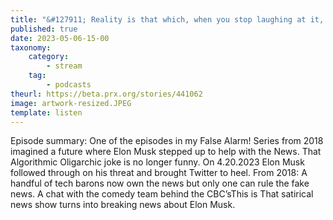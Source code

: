 ```yaml
---
title: "&#127911; Reality is that which, when you stop laughing at it, doesn’t go away (false alarm Elon Musk 4202023 remix)"
published: true
date: 2023-05-06-15-00
taxonomy:
    category:
        - stream
    tag:
        - podcasts
theurl: https://beta.prx.org/stories/441062
image: artwork-resized.JPEG
template: listen
---
```


Episode summary: One of the episodes in my False Alarm! Series from 2018 imagined a future where Elon Musk stepped up to help with the News. That Algorithmic Oligarchic joke is no longer funny. On 4.20.2023 Elon Musk followed through on his threat and brought Twitter to heel. From 2018: A handful of tech barons now own the news but only one can rule the fake news. A chat with the comedy team behind the CBC&rsquo;sThis is That satirical news show turns into breaking news about Elon Musk.
